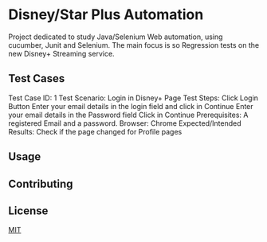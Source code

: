 # Disney/Star Plus Automation

Project dedicated to study Java/Selenium Web automation, using cucumber, Junit and Selenium. The main focus is so Regression tests on the new Disney+ Streaming service.

## Test Cases

Test Case ID: 1
Test Scenario: Login in Disney+ Page
Test Steps:
Click Login Button
Enter your email details in the login field and click in Continue
Enter your email details in the Password field
Click in Continue
Prerequisites: A registered Email and a password.
Browser: Chrome 
Expected/Intended Results: Check if the page changed for Profile pages

## Usage


## Contributing


## License

[MIT](https://choosealicense.com/licenses/mit/)

